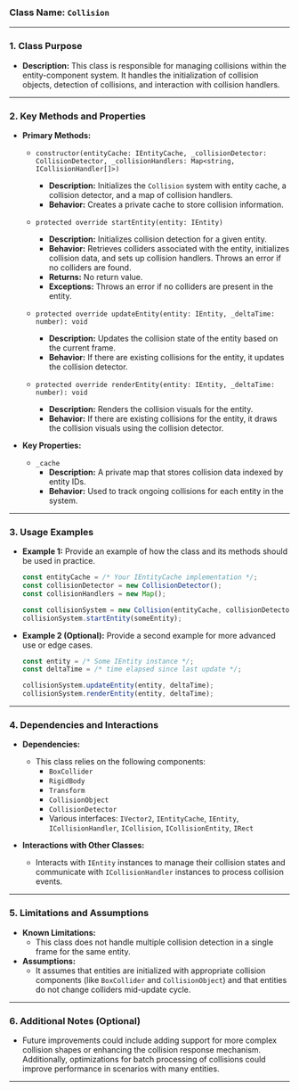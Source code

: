 ### **Class Name:** `Collision`

---

### **1. Class Purpose**

- **Description:**
  This class is responsible for managing collisions within the entity-component system. It handles the initialization of collision objects, detection of collisions, and interaction with collision handlers.

---

### **2. Key Methods and Properties**

- **Primary Methods:**

  - `constructor(entityCache: IEntityCache, _collisionDetector: CollisionDetector, _collisionHandlers: Map<string, ICollisionHandler[]>)`

    - **Description:** Initializes the `Collision` system with entity cache, a collision detector, and a map of collision handlers.
    - **Behavior:** Creates a private cache to store collision information.

  - `protected override startEntity(entity: IEntity)`

    - **Description:** Initializes collision detection for a given entity.
    - **Behavior:** Retrieves colliders associated with the entity, initializes collision data, and sets up collision handlers. Throws an error if no colliders are found.
    - **Returns:** No return value.
    - **Exceptions:** Throws an error if no colliders are present in the entity.

  - `protected override updateEntity(entity: IEntity, _deltaTime: number): void`

    - **Description:** Updates the collision state of the entity based on the current frame.
    - **Behavior:** If there are existing collisions for the entity, it updates the collision detector.

  - `protected override renderEntity(entity: IEntity, _deltaTime: number): void`
    - **Description:** Renders the collision visuals for the entity.
    - **Behavior:** If there are existing collisions for the entity, it draws the collision visuals using the collision detector.

- **Key Properties:**
  - `_cache`
    - **Description:** A private map that stores collision data indexed by entity IDs.
    - **Behavior:** Used to track ongoing collisions for each entity in the system.

---

### **3. Usage Examples**

- **Example 1:**
  Provide an example of how the class and its methods should be used in practice.

  ```javascript
  const entityCache = /* Your IEntityCache implementation */;
  const collisionDetector = new CollisionDetector();
  const collisionHandlers = new Map();

  const collisionSystem = new Collision(entityCache, collisionDetector, collisionHandlers);
  collisionSystem.startEntity(someEntity);
  ```

- **Example 2 (Optional):**
  Provide a second example for more advanced use or edge cases.

  ```javascript
  const entity = /* Some IEntity instance */;
  const deltaTime = /* time elapsed since last update */;

  collisionSystem.updateEntity(entity, deltaTime);
  collisionSystem.renderEntity(entity, deltaTime);
  ```

---

### **4. Dependencies and Interactions**

- **Dependencies:**

  - This class relies on the following components:
    - `BoxCollider`
    - `RigidBody`
    - `Transform`
    - `CollisionObject`
    - `CollisionDetector`
    - Various interfaces: `IVector2`, `IEntityCache`, `IEntity`, `ICollisionHandler`, `ICollision`, `ICollisionEntity`, `IRect`

- **Interactions with Other Classes:**
  - Interacts with `IEntity` instances to manage their collision states and communicate with `ICollisionHandler` instances to process collision events.

---

### **5. Limitations and Assumptions**

- **Known Limitations:**
  - This class does not handle multiple collision detection in a single frame for the same entity.
- **Assumptions:**
  - It assumes that entities are initialized with appropriate collision components (like `BoxCollider` and `CollisionObject`) and that entities do not change colliders mid-update cycle.

---

### **6. Additional Notes (Optional)**

- Future improvements could include adding support for more complex collision shapes or enhancing the collision response mechanism. Additionally, optimizations for batch processing of collisions could improve performance in scenarios with many entities.

---
